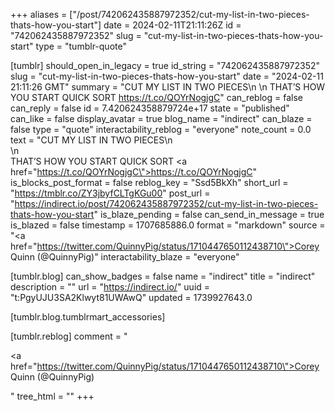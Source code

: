 +++
aliases = ["/post/742062435887972352/cut-my-list-in-two-pieces-thats-how-you-start"]
date = 2024-02-11T21:11:26Z
id = "742062435887972352"
slug = "cut-my-list-in-two-pieces-thats-how-you-start"
type = "tumblr-quote"

[tumblr]
should_open_in_legacy = true
id_string = "742062435887972352"
slug = "cut-my-list-in-two-pieces-thats-how-you-start"
date = "2024-02-11 21:11:26 GMT"
summary = "CUT MY LIST IN TWO PIECES\n \n THAT’S HOW YOU START QUICK SORT https://t.co/QOYrNogjgC"
can_reblog = false
can_reply = false
id = 7.420624358879724e+17
state = "published"
can_like = false
display_avatar = true
blog_name = "indirect"
can_blaze = false
type = "quote"
interactability_reblog = "everyone"
note_count = 0.0
text = "CUT MY LIST IN TWO PIECES\n<br/>\n<br/>THAT’S HOW YOU START QUICK SORT <a href=\"https://t.co/QOYrNogjgC\">https://t.co/QOYrNogjgC</a>"
is_blocks_post_format = false
reblog_key = "Ssd5BkXh"
short_url = "https://tmblr.co/ZY3jbyfCLTgKGu00"
post_url = "https://indirect.io/post/742062435887972352/cut-my-list-in-two-pieces-thats-how-you-start"
is_blaze_pending = false
can_send_in_message = true
is_blazed = false
timestamp = 1707685886.0
format = "markdown"
source = "<a href=\"https://twitter.com/QuinnyPig/status/1710447650112438710\">Corey Quinn (@QuinnyPig)</a>"
interactability_blaze = "everyone"

[tumblr.blog]
can_show_badges = false
name = "indirect"
title = "indirect"
description = ""
url = "https://indirect.io/"
uuid = "t:PgyUJU3SA2Klwyt81UWAwQ"
updated = 1739927643.0

[tumblr.blog.tumblrmart_accessories]

[tumblr.reblog]
comment = "<p><a href=\"https://twitter.com/QuinnyPig/status/1710447650112438710\">Corey Quinn (@QuinnyPig)</a></p>"
tree_html = ""
+++
